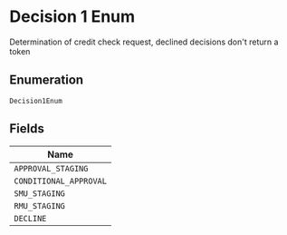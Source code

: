 
# Decision 1 Enum

Determination of credit check request, declined decisions don't return a token

## Enumeration

`Decision1Enum`

## Fields

| Name |
|  --- |
| `APPROVAL_STAGING` |
| `CONDITIONAL_APPROVAL` |
| `SMU_STAGING` |
| `RMU_STAGING` |
| `DECLINE` |

